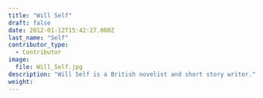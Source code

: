 ```yaml
---
title: "Will Self"
draft: false
date: 2012-01-12T15:42:27.000Z
last_name: "Self"
contributor_type:
  - Contributor
image:
  file: Will_Self.jpg
description: "Will Self is a British novelist and short story writer."
weight:
---
```


